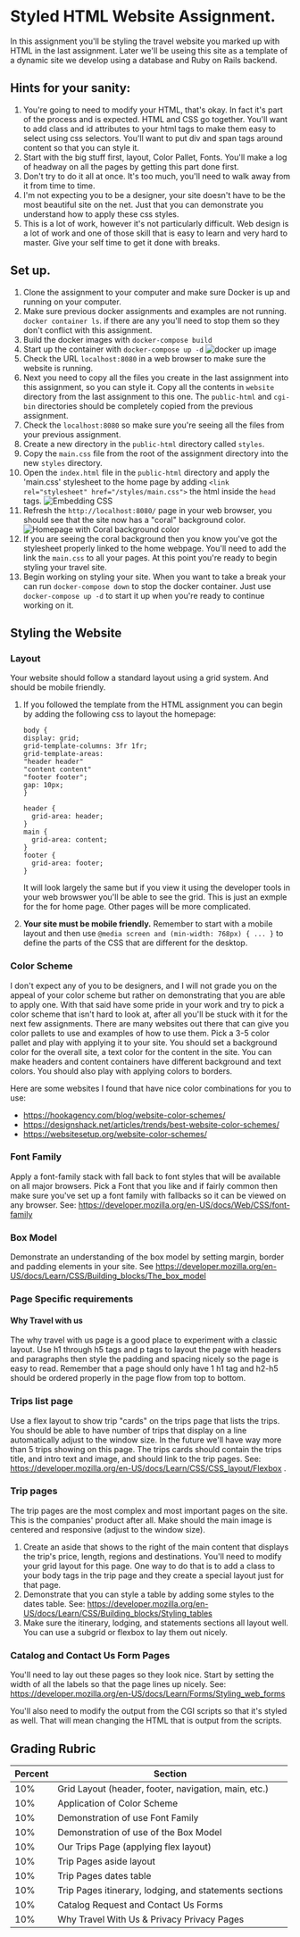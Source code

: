 # Styled HTML Website Assignment. 

In this assignment you'll be styling the travel website you marked up with HTML in the last assignment.  Later we'll be useing this site as a template of a dynamic site we develop using a database and Ruby on Rails backend. 


## Hints for your sanity:
1. You're going to need to modify your HTML, that's okay.  In fact it's part of the process and is expected.  HTML and CSS go together.  You'll want to add class and id attributes to your html tags to make them easy to select using css selectors.  You'll want to put div and span tags around content so that you can style it.
2. Start with the big stuff first, layout, Color Pallet, Fonts.  You'll make a log of headway on all the pages by getting this part done first.
3. Don't try to do it all at once.  It's too much, you'll need to walk away from it from time to time.
4. I'm not expecting you to be a designer, your site doesn't have to be the most beautiful site on the net.  Just that you can demonstrate you understand how to apply these css styles.
5. This is a lot of work, however it's not particularly difficult.  Web design is a lot of work and one of those skill that is easy to learn and very hard to master. Give your self time to get it done with breaks.

## Set up.
1. Clone the assignment to your computer and make sure Docker is up and running on your computer. 
2. Make sure previous docker assignments and examples are not running. `docker container ls`. if there are any you'll need to stop them so they don't conflict with this assignment.
3. Build the docker images with `docker-compose build` 
4. Start up the container with `docker-compose up -d` ![docker up image](ReadMe_images/docker_up.png)
5. Check the URL `localhost:8080` in a web browser to make sure the website is running. 
6. Next you need to copy all the files you create in the last assignment into this assignment, so you can style it. Copy all the contents in `website` directory from the last assignment to this one.  The `public-html` and `cgi-bin` directories should be completely copied from the previous assignment. 
7. Check the `localhost:8080` so make sure you're seeing all the files from your previous assignment. 
8. Create a new directory in the `public-html` directory called `styles`.
9. Copy the `main.css` file from the root of the assignment directory into the new `styles` directory. 
10. Open the `index.html` file in the `public-html` directory and apply the 'main.css' stylesheet to the home page by adding `<link rel="stylesheet" href="/styles/main.css">` the html inside the `head` tags. ![Embedding CSS](ReadMe_images/embeddingCSS.png)
11. Refresh the `http://localhost:8080/` page in your web browser, you should see that the site now has a "coral" background color. ![Homepage with Coral background color](ReadMe_images/coral-background.png)
12. If you are seeing the coral background then you know you've got the stylesheet properly linked to the home webpage.  You'll need to add the link the `main.css` to all your pages.  At this point you're ready to begin styling your travel site. 
13. Begin working on styling your site.  When you want to take a break your can run `docker-compose down` to stop the docker container. Just use `docker-compose up -d` to start it up when you're ready to continue working on it.


## Styling the Website
### Layout

Your website should follow a standard layout using a grid system.  And should be mobile friendly.  
1. If you followed the template from the HTML assignment you can begin by adding the following css to layout the homepage:

    ```
   body {
   display: grid;
   grid-template-columns: 3fr 1fr;
   grid-template-areas:
   "header header"
   "content content"
   "footer footer";
   gap: 10px;
   }

    header {
      grid-area: header;
    }
    main {
      grid-area: content;
    }
    footer {
      grid-area: footer;
    }
   ```
   It will look largely the same but if you view it using the developer tools in your web browswer you'll be able to see the grid.  This is just an exmple for the for home page. Other pages will be more complicated.
2. **Your site must be mobile friendly.** Remember to start with a mobile layout and then use `@media screen and (min-width: 768px) { ... }` to define the parts of the CSS that are different for the desktop.

### Color Scheme

I don't expect any of you to be designers, and I will not grade you on the appeal of your color scheme but rather on demonstrating that you are able to apply one.  With that said have some pride in your work and try to pick a color scheme that isn't hard to look at, after all you'll be stuck with it for the next few assignments.  There are many websites out there that can give you color pallets to use and examples of how to use them.  Pick a 3-5 color pallet and play with applying it to your site.  You should set a background color for the overall site, a text color for the content in the site.  You can make headers and content containers have different background and text colors.  You should also play with applying colors to borders. 

Here are some websites I found that have nice color combinations for you to use:
* https://hookagency.com/blog/website-color-schemes/
* https://designshack.net/articles/trends/best-website-color-schemes/
* https://websitesetup.org/website-color-schemes/

### Font Family
Apply a font-family stack with fall back to font styles that will be available on all major browsers.  Pick a Font that you like and if fairly common then make sure you've set up a font family with fallbacks so it can be viewed on any browser.  See: https://developer.mozilla.org/en-US/docs/Web/CSS/font-family

### Box Model
Demonstrate an understanding of the box model by setting margin, border and padding elements in your site. See https://developer.mozilla.org/en-US/docs/Learn/CSS/Building_blocks/The_box_model

### Page Specific requirements

#### Why Travel with us
The why travel with us page is a good place to experiment with a classic layout.  Use h1 through h5 tags and p tags to layout the page with headers and paragraphs then style the padding and spacing nicely so the page is easy to read. Remember that a page should only have 1 h1 tag and h2-h5 should be ordered properly in the page flow from top to bottom. 

### Trips list page
Use a flex layout to show trip "cards" on the trips page that lists the trips.  You should be able to have number of trips that display on a line automatically adjust to the window size. In the future we'll have way more than 5 trips showing on this page.  The trips cards should contain the trips title, and intro text and image, and should link to the trip pages. See: https://developer.mozilla.org/en-US/docs/Learn/CSS/CSS_layout/Flexbox .

### Trip pages
The trip pages are the most complex and most important pages on the site. This is the companies' product after all.  Make should the main image is centered and responsive (adjust to the window size).  
1. Create an aside that shows to the right of the main content that displays the trip's price, length, regions and destinations. You'll need to modify your grid layout for this page.  One way to do that is to add a class to your body tags in the trip page and they create a special layout just for that page. 
2. Demonstrate that you can style a table by adding some styles to the dates table. See: https://developer.mozilla.org/en-US/docs/Learn/CSS/Building_blocks/Styling_tables
3. Make sure the itinerary, lodging, and statements sections all layout well.  You can use a subgrid or flexbox to lay them out nicely. 

### Catalog and Contact Us Form Pages
You'll need to lay out these pages so they look nice.  Start by setting the width of all the labels so that the page lines up nicely.  See: https://developer.mozilla.org/en-US/docs/Learn/Forms/Styling_web_forms

You'll also need to modify the output from the CGI scripts so that it's styled as well.  That will mean changing the HTML that is output from the scripts. 


## Grading Rubric 

| Percent | Section |
|--------|----------|
| 10%      | Grid Layout (header, footer, navigation, main, etc.) |
| 10%      | Application of Color Scheme |
| 10%      | Demonstration of use Font Family |
| 10%      | Demonstration of use of the Box Model |
| 10%      | Our Trips Page (applying flex layout) |
| 10%      | Trip Pages aside layout|
| 10%      | Trip Pages dates table|
| 10%      | Trip Pages itinerary, lodging, and statements sections|
| 10%      | Catalog Request and Contact Us Forms |
| 10%      | Why Travel With Us & Privacy Privacy Pages  |


    


